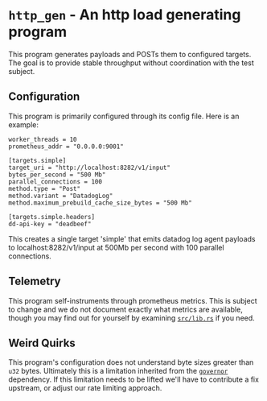 # `http_gen` - An http load generating program

This program generates payloads and POSTs them to configured targets. The goal
is to provide stable throughput without coordination with the test subject.

## Configuration

This program is primarily configured through its config file. Here is an
example:

```
worker_threads = 10
prometheus_addr = "0.0.0.0:9001"

[targets.simple]
target_uri = "http://localhost:8282/v1/input"
bytes_per_second = "500 Mb"
parallel_connections = 100
method.type = "Post"
method.variant = "DatadogLog"
method.maximum_prebuild_cache_size_bytes = "500 Mb"

[targets.simple.headers]
dd-api-key = "deadbeef"
```

This creates a single target 'simple' that emits datadog log agent payloads to
localhost:8282/v1/input at 500Mb per second with 100 parallel connections.

## Telemetry

This program self-instruments through prometheus metrics. This is subject to
change and we do not document exactly what metrics are available, though you may
find out for yourself by examining [`src/lib.rs`](./src/lib.rs) if you need.

## Weird Quirks

This program's configuration does not understand byte sizes greater than `u32`
bytes. Ultimately this is a limitation inherited from the
[`governor`](https://github.com/antifuchs/governor) dependency. If this
limitation needs to be lifted we'll have to contribute a fix upstream, or adjust
our rate limiting approach.

